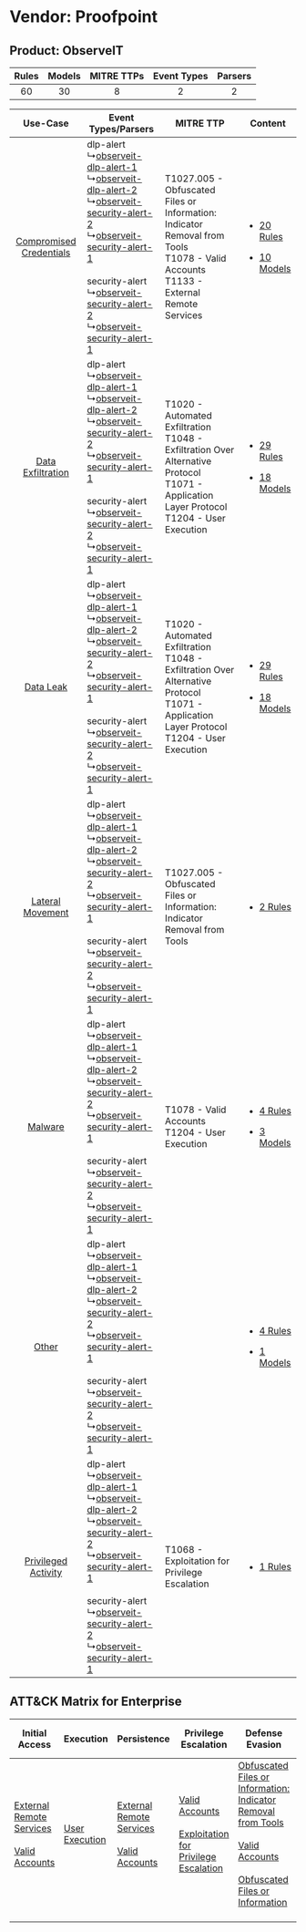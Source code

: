 Vendor: Proofpoint
==================
Product: ObserveIT
------------------
| Rules | Models | MITRE TTPs | Event Types | Parsers |
|:-----:|:------:|:----------:|:-----------:|:-------:|
|  60   |   30   |     8      |      2      |    2    |

|    Use-Case    | Event Types/Parsers    | MITRE TTP    | Content    |
|:----:| ---- | ---- | ---- |
| [Compromised Credentials](../../../UseCases/uc_compromised_credentials.md) |  dlp-alert<br> ↳[observeit-dlp-alert-1](Ps/pC_observeitdlpalert1.md)<br> ↳[observeit-dlp-alert-2](Ps/pC_observeitdlpalert2.md)<br> ↳[observeit-security-alert-2](Ps/pC_observeitsecurityalert2.md)<br> ↳[observeit-security-alert-1](Ps/pC_observeitsecurityalert1.md)<br><br> security-alert<br> ↳[observeit-security-alert-2](Ps/pC_observeitsecurityalert2.md)<br> ↳[observeit-security-alert-1](Ps/pC_observeitsecurityalert1.md)<br> | T1027.005 - Obfuscated Files or Information: Indicator Removal from Tools<br>T1078 - Valid Accounts<br>T1133 - External Remote Services<br>          | [<ul><li>20 Rules</li></ul><ul><li>10 Models</li></ul>](RM/r_m_proofpoint_observeit_Compromised_Credentials.md) |
|       [Data Exfiltration](../../../UseCases/uc_data_exfiltration.md)       |  dlp-alert<br> ↳[observeit-dlp-alert-1](Ps/pC_observeitdlpalert1.md)<br> ↳[observeit-dlp-alert-2](Ps/pC_observeitdlpalert2.md)<br> ↳[observeit-security-alert-2](Ps/pC_observeitsecurityalert2.md)<br> ↳[observeit-security-alert-1](Ps/pC_observeitsecurityalert1.md)<br><br> security-alert<br> ↳[observeit-security-alert-2](Ps/pC_observeitsecurityalert2.md)<br> ↳[observeit-security-alert-1](Ps/pC_observeitsecurityalert1.md)<br> | T1020 - Automated Exfiltration<br>T1048 - Exfiltration Over Alternative Protocol<br>T1071 - Application Layer Protocol<br>T1204 - User Execution<br> | [<ul><li>29 Rules</li></ul><ul><li>18 Models</li></ul>](RM/r_m_proofpoint_observeit_Data_Exfiltration.md)       |
|    [Data Leak](../../../UseCases/uc_data_leak.md)    |  dlp-alert<br> ↳[observeit-dlp-alert-1](Ps/pC_observeitdlpalert1.md)<br> ↳[observeit-dlp-alert-2](Ps/pC_observeitdlpalert2.md)<br> ↳[observeit-security-alert-2](Ps/pC_observeitsecurityalert2.md)<br> ↳[observeit-security-alert-1](Ps/pC_observeitsecurityalert1.md)<br><br> security-alert<br> ↳[observeit-security-alert-2](Ps/pC_observeitsecurityalert2.md)<br> ↳[observeit-security-alert-1](Ps/pC_observeitsecurityalert1.md)<br> | T1020 - Automated Exfiltration<br>T1048 - Exfiltration Over Alternative Protocol<br>T1071 - Application Layer Protocol<br>T1204 - User Execution<br> | [<ul><li>29 Rules</li></ul><ul><li>18 Models</li></ul>](RM/r_m_proofpoint_observeit_Data_Leak.md)    |
|        [Lateral Movement](../../../UseCases/uc_lateral_movement.md)        |  dlp-alert<br> ↳[observeit-dlp-alert-1](Ps/pC_observeitdlpalert1.md)<br> ↳[observeit-dlp-alert-2](Ps/pC_observeitdlpalert2.md)<br> ↳[observeit-security-alert-2](Ps/pC_observeitsecurityalert2.md)<br> ↳[observeit-security-alert-1](Ps/pC_observeitsecurityalert1.md)<br><br> security-alert<br> ↳[observeit-security-alert-2](Ps/pC_observeitsecurityalert2.md)<br> ↳[observeit-security-alert-1](Ps/pC_observeitsecurityalert1.md)<br> | T1027.005 - Obfuscated Files or Information: Indicator Removal from Tools<br>    | [<ul><li>2 Rules</li></ul>](RM/r_m_proofpoint_observeit_Lateral_Movement.md)    |
|    [Malware](../../../UseCases/uc_malware.md)    |  dlp-alert<br> ↳[observeit-dlp-alert-1](Ps/pC_observeitdlpalert1.md)<br> ↳[observeit-dlp-alert-2](Ps/pC_observeitdlpalert2.md)<br> ↳[observeit-security-alert-2](Ps/pC_observeitsecurityalert2.md)<br> ↳[observeit-security-alert-1](Ps/pC_observeitsecurityalert1.md)<br><br> security-alert<br> ↳[observeit-security-alert-2](Ps/pC_observeitsecurityalert2.md)<br> ↳[observeit-security-alert-1](Ps/pC_observeitsecurityalert1.md)<br> | T1078 - Valid Accounts<br>T1204 - User Execution<br>    | [<ul><li>4 Rules</li></ul><ul><li>3 Models</li></ul>](RM/r_m_proofpoint_observeit_Malware.md)    |
|    [Other](../../../UseCases/uc_other.md)    |  dlp-alert<br> ↳[observeit-dlp-alert-1](Ps/pC_observeitdlpalert1.md)<br> ↳[observeit-dlp-alert-2](Ps/pC_observeitdlpalert2.md)<br> ↳[observeit-security-alert-2](Ps/pC_observeitsecurityalert2.md)<br> ↳[observeit-security-alert-1](Ps/pC_observeitsecurityalert1.md)<br><br> security-alert<br> ↳[observeit-security-alert-2](Ps/pC_observeitsecurityalert2.md)<br> ↳[observeit-security-alert-1](Ps/pC_observeitsecurityalert1.md)<br> |    | [<ul><li>4 Rules</li></ul><ul><li>1 Models</li></ul>](RM/r_m_proofpoint_observeit_Other.md)    |
|     [Privileged Activity](../../../UseCases/uc_privileged_activity.md)     |  dlp-alert<br> ↳[observeit-dlp-alert-1](Ps/pC_observeitdlpalert1.md)<br> ↳[observeit-dlp-alert-2](Ps/pC_observeitdlpalert2.md)<br> ↳[observeit-security-alert-2](Ps/pC_observeitsecurityalert2.md)<br> ↳[observeit-security-alert-1](Ps/pC_observeitsecurityalert1.md)<br><br> security-alert<br> ↳[observeit-security-alert-2](Ps/pC_observeitsecurityalert2.md)<br> ↳[observeit-security-alert-1](Ps/pC_observeitsecurityalert1.md)<br> | T1068 - Exploitation for Privilege Escalation<br>    | [<ul><li>1 Rules</li></ul>](RM/r_m_proofpoint_observeit_Privileged_Activity.md)    |

ATT&CK Matrix for Enterprise
----------------------------
| Initial Access                                                                                                                                   | Execution                                                           | Persistence                                                                                                                                      | Privilege Escalation                                                                                                                                          | Defense Evasion                                                                                                                                                                                                                                                               | Credential Access | Discovery | Lateral Movement | Collection | Command and Control                                                             | Exfiltration                                                                                                                                                           | Impact |
| ------------------------------------------------------------------------------------------------------------------------------------------------ | ------------------------------------------------------------------- | ------------------------------------------------------------------------------------------------------------------------------------------------ | ------------------------------------------------------------------------------------------------------------------------------------------------------------- | ----------------------------------------------------------------------------------------------------------------------------------------------------------------------------------------------------------------------------------------------------------------------------- | ----------------- | --------- | ---------------- | ---------- | ------------------------------------------------------------------------------- | ---------------------------------------------------------------------------------------------------------------------------------------------------------------------- | ------ |
| [External Remote Services](https://attack.mitre.org/techniques/T1133)<br><br>[Valid Accounts](https://attack.mitre.org/techniques/T1078)<br><br> | [User Execution](https://attack.mitre.org/techniques/T1204)<br><br> | [External Remote Services](https://attack.mitre.org/techniques/T1133)<br><br>[Valid Accounts](https://attack.mitre.org/techniques/T1078)<br><br> | [Valid Accounts](https://attack.mitre.org/techniques/T1078)<br><br>[Exploitation for Privilege Escalation](https://attack.mitre.org/techniques/T1068)<br><br> | [Obfuscated Files or Information: Indicator Removal from Tools](https://attack.mitre.org/techniques/T1027/005)<br><br>[Valid Accounts](https://attack.mitre.org/techniques/T1078)<br><br>[Obfuscated Files or Information](https://attack.mitre.org/techniques/T1027)<br><br> |                   |           |                  |            | [Application Layer Protocol](https://attack.mitre.org/techniques/T1071)<br><br> | [Exfiltration Over Alternative Protocol](https://attack.mitre.org/techniques/T1048)<br><br>[Automated Exfiltration](https://attack.mitre.org/techniques/T1020)<br><br> |        |